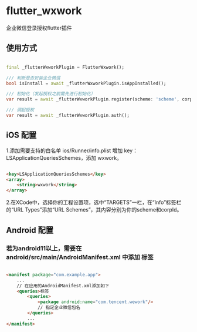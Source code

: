 # flutter_wxwork

企业微信登录授权flutter插件

## 使用方式

```dart

final _flutterWxworkPlugin = FlutterWxwork();

/// 判断是否安装企业微信
bool isInstall = await _flutterWxworkPlugin.isAppInstalled();

/// 初始化（发起授权之前需先进行初始化）
var result = await _flutterWxworkPlugin.register(scheme: 'scheme', corpId: 'corpId', agentId: 'agentId');

/// 调起授权
var result = await _flutterWxworkPlugin.auth();
```

## iOS 配置

1.添加需要支持的白名单
ios/Runner/info.plist 增加 key：LSApplicationQueriesSchemes，添加 wxwork。

```html

<key>LSApplicationQueriesSchemes</key>
<array>
    <string>wxwork</string>
</array>
```

2.在XCode中，选择你的工程设置项，选中“TARGETS”一栏，在“Info”标签栏的“URL Types”添加“URL Schemes”，其内容分别为你的scheme和corpId。

## Android 配置

### 若为android11以上，需要在 android/src/main/AndroidManifest.xml 中添加 <queries>标签

```html

<manifest package="com.example.app">
    ...
    // 在应用的AndroidManifest.xml添加如下
    <queries>标签
        <queries>
            <package android:name="com.tencent.wework"/>
            // 指定企业微信包名
        </queries>
        ...
</manifest>
```
